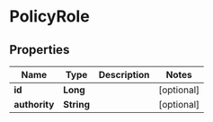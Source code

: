 

# PolicyRole

## Properties

Name | Type | Description | Notes
------------ | ------------- | ------------- | -------------
**id** | **Long** |  |  [optional]
**authority** | **String** |  |  [optional]



